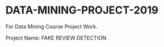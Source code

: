 # DATA-MINING-PROJECT-2019
For Data Mining Course Project Work.

Project Name: FAKE REVIEW DETECTION


